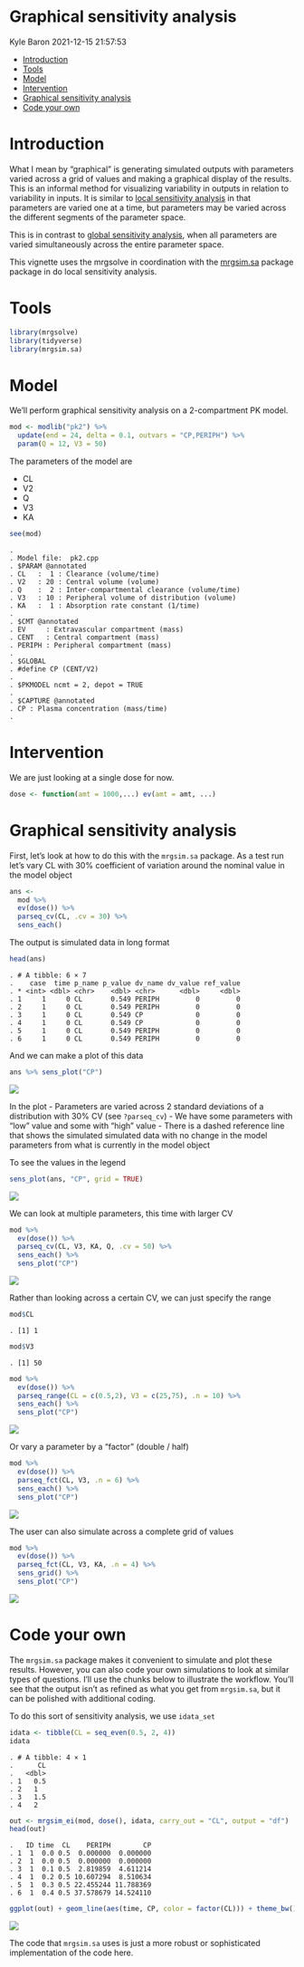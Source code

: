 Graphical sensitivity analysis
================
Kyle Baron
2021-12-15 21:57:53

-   [Introduction](#introduction)
-   [Tools](#tools)
-   [Model](#model)
-   [Intervention](#intervention)
-   [Graphical sensitivity analysis](#graphical-sensitivity-analysis)
-   [Code your own](#code-your-own)

# Introduction

What I mean by “graphical” is generating simulated outputs with
parameters varied across a grid of values and making a graphical display
of the results. This is an informal method for visualizing variability
in outputs in relation to variability in inputs. It is similar to [local
sensitivity analysis](local-sa.md) in that parameters are varied one at
a time, but parameters may be varied across the different segments of
the parameter space.

This is in contrast to [global sensitivity
analysis](global-sensobol.md), when all parameters are varied
simultaneously across the entire parameter space.

This vignette uses the mrgsolve in coordination with the
[mrgsim.sa](https://cran.r-project.org/package=mrgsim.sa) package
package in do local sensitivity analysis.

# Tools

``` r
library(mrgsolve)
library(tidyverse)
library(mrgsim.sa)
```

# Model

We’ll perform graphical sensitivity analysis on a 2-compartment PK
model.

``` r
mod <- modlib("pk2") %>%
  update(end = 24, delta = 0.1, outvars = "CP,PERIPH") %>% 
  param(Q = 12, V3 = 50)
```

The parameters of the model are

-   CL
-   V2
-   Q
-   V3
-   KA

``` r
see(mod)
```

    . 
    . Model file:  pk2.cpp 
    . $PARAM @annotated
    . CL   :  1 : Clearance (volume/time)
    . V2   : 20 : Central volume (volume)
    . Q    :  2 : Inter-compartmental clearance (volume/time)
    . V3   : 10 : Peripheral volume of distribution (volume)
    . KA   :  1 : Absorption rate constant (1/time)
    . 
    . $CMT @annotated
    . EV     : Extravascular compartment (mass)
    . CENT   : Central compartment (mass)
    . PERIPH : Peripheral compartment (mass) 
    . 
    . $GLOBAL
    . #define CP (CENT/V2)
    . 
    . $PKMODEL ncmt = 2, depot = TRUE
    . 
    . $CAPTURE @annotated
    . CP : Plasma concentration (mass/time)
    . 

# Intervention

We are just looking at a single dose for now.

``` r
dose <- function(amt = 1000,...) ev(amt = amt, ...)
```

# Graphical sensitivity analysis

First, let’s look at how to do this with the `mrgsim.sa` package. As a
test run let’s vary CL with 30% coefficient of variation around the
nominal value in the model object

``` r
ans <- 
  mod %>% 
  ev(dose()) %>% 
  parseq_cv(CL, .cv = 30) %>%
  sens_each() 
```

The output is simulated data in long format

``` r
head(ans)
```

    . # A tibble: 6 × 7
    .    case  time p_name p_value dv_name dv_value ref_value
    . * <int> <dbl> <chr>    <dbl> <chr>      <dbl>     <dbl>
    . 1     1     0 CL       0.549 PERIPH         0         0
    . 2     1     0 CL       0.549 PERIPH         0         0
    . 3     1     0 CL       0.549 CP             0         0
    . 4     1     0 CL       0.549 CP             0         0
    . 5     1     0 CL       0.549 PERIPH         0         0
    . 6     1     0 CL       0.549 PERIPH         0         0

And we can make a plot of this data

``` r
ans %>% sens_plot("CP")
```

![](img/graphical-saunnamed-chunk-7-1.png)<!-- -->

In the plot - Parameters are varied across 2 standard deviations of a
distribution with 30% CV (see `?parseq_cv`) - We have some parameters
with “low” value and some with “high” value - There is a dashed
reference line that shows the simulated simulated data with no change in
the model parameters from what is currently in the model object

To see the values in the legend

``` r
sens_plot(ans, "CP", grid = TRUE)
```

![](img/graphical-saunnamed-chunk-8-1.png)<!-- -->

We can look at multiple parameters, this time with larger CV

``` r
mod %>% 
  ev(dose()) %>% 
  parseq_cv(CL, V3, KA, Q, .cv = 50) %>%
  sens_each() %>%
  sens_plot("CP")
```

![](img/graphical-saunnamed-chunk-9-1.png)<!-- -->

Rather than looking across a certain CV, we can just specify the range

``` r
mod$CL
```

    . [1] 1

``` r
mod$V3
```

    . [1] 50

``` r
mod %>% 
  ev(dose()) %>% 
  parseq_range(CL = c(0.5,2), V3 = c(25,75), .n = 10) %>%
  sens_each() %>%
  sens_plot("CP")
```

![](img/graphical-saunnamed-chunk-10-1.png)<!-- -->

Or vary a parameter by a “factor” (double / half)

``` r
mod %>% 
  ev(dose()) %>% 
  parseq_fct(CL, V3, .n = 6) %>%
  sens_each() %>%
  sens_plot("CP")
```

![](img/graphical-saunnamed-chunk-11-1.png)<!-- -->

The user can also simulate across a complete grid of values

``` r
mod %>% 
  ev(dose()) %>% 
  parseq_fct(CL, V3, KA, .n = 4) %>%
  sens_grid() %>%
  sens_plot("CP")
```

![](img/graphical-saunnamed-chunk-12-1.png)<!-- -->

# Code your own

The `mrgsim.sa` package makes it convenient to simulate and plot these
results. However, you can also code your own simulations to look at
similar types of questions. I’ll use the chunks below to illustrate the
workflow. You’ll see that the output isn’t as refined as what you get
from `mrgsim.sa`, but it can be polished with additional coding.

To do this sort of sensitivity analysis, we use `idata_set`

``` r
idata <- tibble(CL = seq_even(0.5, 2, 4))
idata
```

    . # A tibble: 4 × 1
    .      CL
    .   <dbl>
    . 1   0.5
    . 2   1  
    . 3   1.5
    . 4   2

``` r
out <- mrgsim_ei(mod, dose(), idata, carry_out = "CL", output = "df")
head(out)
```

    .   ID time  CL    PERIPH        CP
    . 1  1  0.0 0.5  0.000000  0.000000
    . 2  1  0.0 0.5  0.000000  0.000000
    . 3  1  0.1 0.5  2.819859  4.611214
    . 4  1  0.2 0.5 10.607294  8.510634
    . 5  1  0.3 0.5 22.455244 11.788369
    . 6  1  0.4 0.5 37.578679 14.524110

``` r
ggplot(out) + geom_line(aes(time, CP, color = factor(CL))) + theme_bw()
```

![](img/graphical-saunnamed-chunk-15-1.png)<!-- -->

The code that `mrgsim.sa` uses is just a more robust or sophisticated
implementation of the code here.
